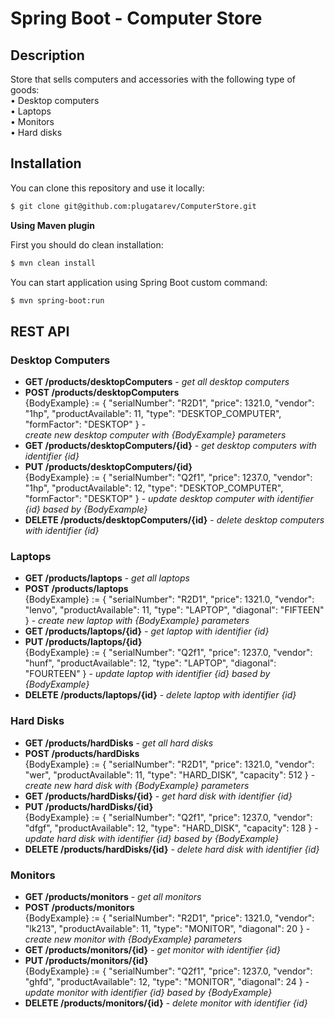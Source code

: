 # **Spring Boot - Computer Store**

## Description
Store that sells computers and accessories with the following type of goods:  
• Desktop computers  
• Laptops  
• Monitors  
• Hard disks

## Installation

You can clone this repository and use it locally:
```sh
$ git clone git@github.com:plugatarev/ComputerStore.git
```

**Using Maven plugin**

First you should do clean installation:
```sh
$ mvn clean install
```
You can start application using Spring Boot custom command:
```sh
$ mvn spring-boot:run
```



## REST API
### Desktop Computers
 - **GET /products/desktopComputers** - _get all desktop computers_  
 - **POST /products/desktopComputers**<br/>
 {BodyExample} := { "serialNumber": "R2D1", "price": 1321.0, "vendor": "1hp", "productAvailable": 11, "type": "DESKTOP_COMPUTER", "formFactor": "DESKTOP" } -  
_create new desktop computer with {BodyExample} parameters_  
 - **GET /products/desktopComputers/{id}** - _get desktop computers with identifier {id}_  
 - **PUT /products/desktopComputers/{id}**<br/>
   {BodyExample} := { "serialNumber": "Q2f1", "price": 1237.0, "vendor": "1hp", "productAvailable": 12, "type": "DESKTOP_COMPUTER", "formFactor": "DESKTOP" } - 
  _update desktop computer with identifier {id} based by {BodyExample}_  
 - **DELETE /products/desktopComputers/{id}** - _delete desktop computers with identifier {id}_

### Laptops
- **GET /products/laptops** - _get all laptops_
- **POST /products/laptops**<br/>
  {BodyExample} := { "serialNumber": "R2D1", "price": 1321.0, "vendor": "lenvo", "productAvailable": 11, "type": "LAPTOP", "diagonal": "FIFTEEN" } - 
  _create new laptop with {BodyExample} parameters_
- **GET /products/laptops/{id}** - _get laptop with identifier {id}_
- **PUT /products/laptops/{id}**<br/>
  {BodyExample} := { "serialNumber": "Q2f1", "price": 1237.0, "vendor": "hunf", "productAvailable": 12, "type": "LAPTOP", "diagonal": "FOURTEEN" } - 
  _update laptop with identifier {id} based by {BodyExample}_
- **DELETE /products/laptops/{id}** - _delete laptop with identifier {id}_

### Hard Disks
- **GET /products/hardDisks** - _get all hard disks_
- **POST /products/hardDisks**<br/>
  {BodyExample} := { "serialNumber": "R2D1", "price": 1321.0, "vendor": "wer", "productAvailable": 11, "type": "HARD_DISK", "capacity": 512 } - 
  _create new hard disk with {BodyExample} parameters_
- **GET /products/hardDisks/{id}** - _get hard disk with identifier {id}_
- **PUT /products/hardDisks/{id}**<br/>
  {BodyExample} := { "serialNumber": "Q2f1", "price": 1237.0, "vendor": "dfgf", "productAvailable": 12, "type": "HARD_DISK", "capacity": 128 } - 
  _update hard disk with identifier {id} based by {BodyExample}_
- **DELETE /products/hardDisks/{id}** - _delete hard disk with identifier {id}_

### Monitors
- **GET /products/monitors** - _get all monitors_
- **POST /products/monitors**<br/>
  {BodyExample} := { "serialNumber": "R2D1", "price": 1321.0, "vendor": "lk213", "productAvailable": 11, "type": "MONITOR", "diagonal": 20 } - 
  _create new monitor with {BodyExample} parameters_
- **GET /products/monitors/{id}** - _get monitor with identifier {id}_
- **PUT /products/monitors/{id}**<br/>
  {BodyExample} := { "serialNumber": "Q2f1", "price": 1237.0, "vendor": "ghfd", "productAvailable": 12, "type": "MONITOR", "diagonal": 24 } - 
  _update monitor with identifier {id} based by {BodyExample}_
- **DELETE /products/monitors/{id}** - _delete monitor with identifier {id}_
